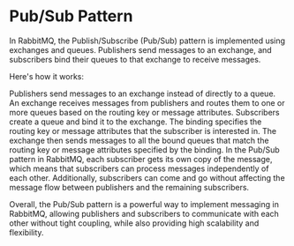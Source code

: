 # Pub/Sub Pattern

In RabbitMQ, the Publish/Subscribe (Pub/Sub) pattern is implemented using exchanges and queues. Publishers send messages to an exchange, and subscribers bind their queues to that exchange to receive messages.

Here's how it works:

Publishers send messages to an exchange instead of directly to a queue.
An exchange receives messages from publishers and routes them to one or more queues based on the routing key or message attributes.
Subscribers create a queue and bind it to the exchange. The binding specifies the routing key or message attributes that the subscriber is interested in.
The exchange then sends messages to all the bound queues that match the routing key or message attributes specified by the binding.
In the Pub/Sub pattern in RabbitMQ, each subscriber gets its own copy of the message, which means that subscribers can process messages independently of each other. Additionally, subscribers can come and go without affecting the message flow between publishers and the remaining subscribers.

Overall, the Pub/Sub pattern is a powerful way to implement messaging in RabbitMQ, allowing publishers and subscribers to communicate with each other without tight coupling, while also providing high scalability and flexibility.